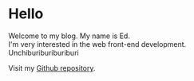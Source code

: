 # Hello

Welcome to my blog. My name is Ed.<br>
I'm very interested in the web front-end development.<br>
Unchiburiburiburiburi

Visit my [Github repository](https://github.com/sungik-choi/gatsby-starter-apple).
